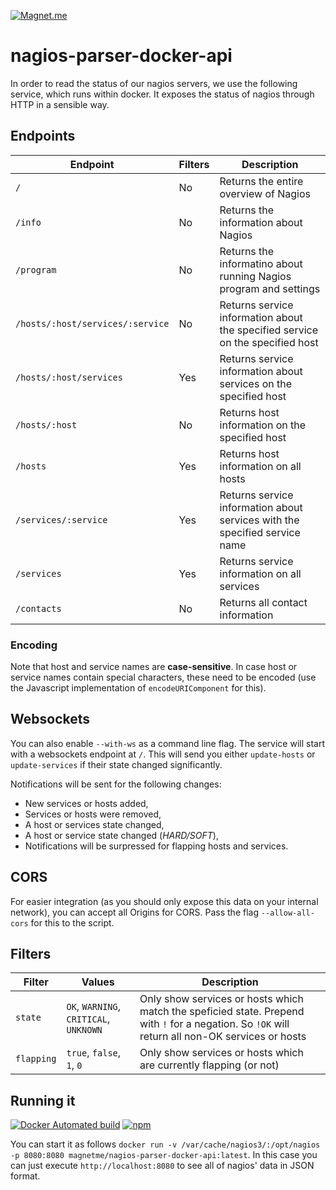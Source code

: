 [![Magnet.me](https://cdn.magnet.me/images/logo-2015-full_2x.png)](https://magnet.me)

# nagios-parser-docker-api

In order to read the status of our nagios servers, we use the following service, which runs within docker.
It exposes the status of nagios through HTTP in a sensible way.

## Endpoints

| Endpoint | Filters | Description |
|---|---|---|
| `/` | No | Returns the entire overview of Nagios |
| `/info` | No | Returns the information about Nagios |
| `/program` | No | Returns the informatino about running Nagios program and settings |
| `/hosts/:host/services/:service` | No | Returns service information about the specified service on the specified host |
| `/hosts/:host/services` | Yes | Returns service information about services on the specified host |
| `/hosts/:host` | No | Returns host information on the specified host |
| `/hosts` | Yes | Returns host information on all hosts |
| `/services/:service` | Yes | Returns service information about services with the specified service name |
| `/services` | Yes | Returns service information on all services |
| `/contacts` | No | Returns all contact information |

### Encoding

Note that host and service names are __case-sensitive__.
In case host or service names contain special characters, these need to be encoded (use the Javascript implementation of `encodeURIComponent` for this).


## Websockets

You can also enable `--with-ws` as a command line flag.
The service will start with a websockets endpoint at `/`.
This will send you either `update-hosts` or `update-services` if their state changed significantly.

Notifications will be sent for the following changes:

- New services or hosts added,
- Services or hosts were removed,
- A host or services state changed,
- A host or service state changed (_HARD/SOFT_),
- Notifications will be surpressed for flapping hosts and services.

## CORS

For easier integration (as you should only expose this data on your internal network), you can accept all Origins for CORS.
Pass the flag `--allow-all-cors` for this to the script.

## Filters

| Filter | Values | Description |
|---|---|---|
| `state` | `OK`, `WARNING`, `CRITICAL`, `UNKNOWN` | Only show services or hosts which match the speficied state. Prepend with `!` for a negation. So `!OK` will return all non-OK services or hosts |
| `flapping` | `true`, `false`, `1`, `0` | Only show services or hosts which are currently flapping (or not) |

## Running it

[![Docker Automated build](https://img.shields.io/docker/automated/magnetme/nagios-parser-docker-api.svg)]()
[![npm](https://img.shields.io/npm/v/nagios-parser-docker.svg)]()

You can start it as follows `docker run -v /var/cache/nagios3/:/opt/nagios -p 8080:8080 magnetme/nagios-parser-docker-api:latest`.
In this case you can just execute `http://localhost:8080` to see all of nagios' data in JSON format.
